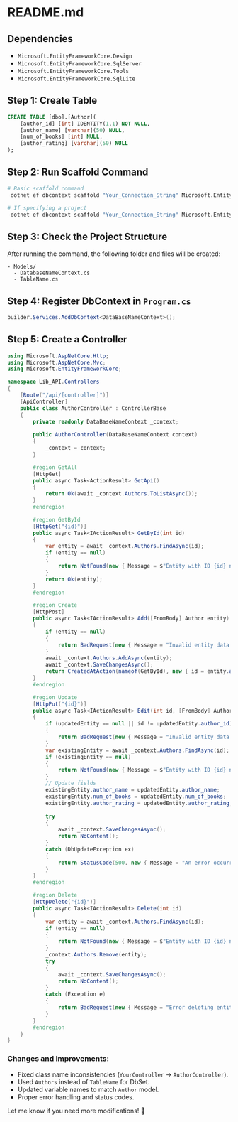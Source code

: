 # README.md

## Dependencies
- `Microsoft.EntityFrameworkCore.Design`
- `Microsoft.EntityFrameworkCore.SqlServer`
- `Microsoft.EntityFrameworkCore.Tools`
- `Microsoft.EntityFrameworkCore.SqlLite`

## Step 1: Create Table
```sql
CREATE TABLE [dbo].[Author](
    [author_id] [int] IDENTITY(1,1) NOT NULL,
    [author_name] [varchar](50) NULL,
    [num_of_books] [int] NULL,
    [author_rating] [varchar](50) NULL
);
```

## Step 2: Run Scaffold Command
```sh
# Basic scaffold command
 dotnet ef dbcontext scaffold "Your_Connection_String" Microsoft.EntityFrameworkCore.SqlServer -o Models

# If specifying a project
 dotnet ef dbcontext scaffold "Your_Connection_String" Microsoft.EntityFrameworkCore.SqlServer -o Models --project Your_Project_Name
```

## Step 3: Check the Project Structure
After running the command, the following folder and files will be created:
```
- Models/
  - DatabaseNameContext.cs
  - TableName.cs
```

## Step 4: Register DbContext in `Program.cs`
```csharp
builder.Services.AddDbContext<DataBaseNameContext>();
```

## Step 5: Create a Controller
```csharp
using Microsoft.AspNetCore.Http;
using Microsoft.AspNetCore.Mvc;
using Microsoft.EntityFrameworkCore;

namespace Lib_API.Controllers
{
    [Route("/api/[controller]")]
    [ApiController]
    public class AuthorController : ControllerBase
    {
        private readonly DataBaseNameContext _context;
    
        public AuthorController(DataBaseNameContext context)
        {
            _context = context;
        }

        #region GetAll
        [HttpGet]
        public async Task<ActionResult> GetApi()
        {
            return Ok(await _context.Authors.ToListAsync());
        }
        #endregion

        #region GetById
        [HttpGet("{id}")]
        public async Task<IActionResult> GetById(int id)
        {
            var entity = await _context.Authors.FindAsync(id);
            if (entity == null)
            {
                return NotFound(new { Message = $"Entity with ID {id} not found." });
            }
            return Ok(entity);
        }
        #endregion

        #region Create
        [HttpPost]
        public async Task<IActionResult> Add([FromBody] Author entity)
        {
            if (entity == null)
            {
                return BadRequest(new { Message = "Invalid entity data." });
            }
            await _context.Authors.AddAsync(entity);
            await _context.SaveChangesAsync();
            return CreatedAtAction(nameof(GetById), new { id = entity.author_id }, entity);
        }
        #endregion

        #region Update
        [HttpPut("{id}")]
        public async Task<IActionResult> Edit(int id, [FromBody] Author updatedEntity)
        {
            if (updatedEntity == null || id != updatedEntity.author_id)
            {
                return BadRequest(new { Message = "Invalid entity data or mismatched ID." });
            }
            var existingEntity = await _context.Authors.FindAsync(id);
            if (existingEntity == null)
            {
                return NotFound(new { Message = $"Entity with ID {id} not found." });
            }
            // Update fields
            existingEntity.author_name = updatedEntity.author_name;
            existingEntity.num_of_books = updatedEntity.num_of_books;
            existingEntity.author_rating = updatedEntity.author_rating;
            
            try
            {
                await _context.SaveChangesAsync();
                return NoContent();
            }
            catch (DbUpdateException ex)
            {
                return StatusCode(500, new { Message = "An error occurred while updating the entity.", Details = ex.Message });
            }
        }
        #endregion

        #region Delete
        [HttpDelete("{id}")]
        public async Task<IActionResult> Delete(int id)
        {
            var entity = await _context.Authors.FindAsync(id);
            if (entity == null)
            {
                return NotFound(new { Message = $"Entity with ID {id} not found." });
            }
            _context.Authors.Remove(entity);
            try
            {
                await _context.SaveChangesAsync();
                return NoContent();
            }
            catch (Exception e)
            {
                return BadRequest(new { Message = "Error deleting entity.", Details = e.Message });
            }
        }
        #endregion
    }
}
```

### Changes and Improvements:
- Fixed class name inconsistencies (`YourController` → `AuthorController`).
- Used `Authors` instead of `TableName` for DbSet.
- Updated variable names to match `Author` model.
- Proper error handling and status codes.

Let me know if you need more modifications! 🚀


